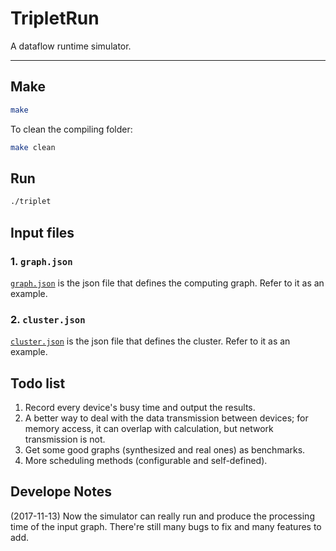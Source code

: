 # TripletRun
A dataflow runtime simulator.

------

## Make
```bash
make
```

To clean the compiling folder:
```bash
make clean
```

## Run
```bash
./triplet
```

## Input files

### 1. `graph.json`

[`graph.json`](graph.json) is the json file that defines the computing graph. Refer to it as an example.

### 2. `cluster.json`

[`cluster.json`](cluster.json) is the json file that defines the cluster. Refer to it as an example.

## Todo list
1. Record every device's busy time and output the results.
2. A better way to deal with the data transmission between devices; for memory access, it can overlap with calculation, but network transmission is not.
3. Get some good graphs (synthesized and real ones) as benchmarks.
4. More scheduling methods (configurable and self-defined).

## Develope Notes
(2017-11-13) Now the simulator can really run and produce the processing time of the input graph. There're still many bugs to fix and many features to add.
